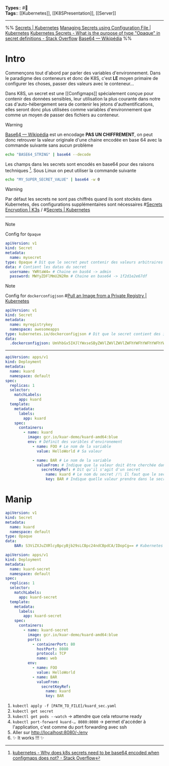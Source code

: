 **Types**:: #🌲  
**Tags**:: [[Kubernetes]], [[K8SPresentation]], [[Server]]

---

%%
[Secrets | Kubernetes](https://kubernetes.io/docs/concepts/configuration/secret/)
[Managing Secrets using Configuration File | Kubernetes](https://kubernetes.io/docs/tasks/configmap-secret/managing-secret-using-config-file/)
[Kubernetes Secrets - What is the purpose of type "Opaque" in secret definitions - Stack Overflow](https://stackoverflow.com/questions/45120359/kubernetes-secrets-what-is-the-purpose-of-type-opaque-in-secret-definitions)
[Base64 — Wikipédia](https://fr.wikipedia.org/wiki/Base64)
%%

# Intro

Commençons tout d'abord par parler des variables d'environnement. Dans le paradigme des conteneurs et donc de K8S, c'est **LE** moyen primaire de configurer les choses, passer des valeurs avec le conteneur…

Dans K8S, un secret est une [[Configmaps]] spécialement conçue pour contenir des données sensibles, leur utilisation la plus courante dans notre cas d'auto-hébergement sera de contenir les jetons d'authentifications, elles seront donc plus utilisées comme variables d'environnement que comme un moyen de passer des fichiers au conteneur.

> [!warning]  
> [Base64 — Wikipédia](https://fr.wikipedia.org/wiki/Base64) est un encodage **PAS UN CHIFFREMENT**, on peut donc retrouver la valeur originale d'une chaine encodée en base 64 avec la commande suivante sans aucun problème
>
> ```bash
> echo "BASE64_STRING" | base64 --decode
> ```

Les champs dans les secrets sont encodés en base64 pour des raisons techniques [^1]. Sous Linux on peut utiliser la commande suivante

```bash
echo "MY_SUPER_SECRET_VALUE" | base64 -w 0
```

> [!warning]  
> Par défaut les secrets ne sont pas chiffrés quand ils sont stockés dans Kubernetes, des configurations supplémentaires sont nécessaires \#[Secrets Encryption | K3s](https://docs.k3s.io/security/secrets-encryption) / \#[Secrets | Kubernetes](https://kubernetes.io/docs/concepts/configuration/secret/)

---

> [!note]  
> Config for `Opaque`

```yaml
apiVersion: v1
kind: Secret
metadata:
  name: mysecret
type: Opaque # Dit que le secret peut contenir des valeurs arbitraires
data: # Contient les datas du secret
  username: YWRtaW4= # Chaine en bas64 -> admin
  password: MWYyZDFlMmU2N2Rm # Chaine en base64 -> 1f2d1e2e67df
```

> [!note]  
> Config for `dockerconfigjson` \#[Pull an Image from a Private Registry | Kubernetes](https://kubernetes.io/docs/tasks/configure-pod-container/pull-image-private-registry/)

```yaml
apiVersion: v1
kind: Secret
metadata:
  name: myregistrykey
  namespace: awesomeapps
type: kubernetes.io/dockerconfigjson # Dit que le secret contient des identifiants à un registry sous format JSON
data:
  .dockerconfigjson: UmVhbGx5IHJlYWxseSByZWVlZWVlZWVlZWFhYWFhYWFhYWFhYWFhYWFhYWFhYWFhYWFhYWxsbGxsbGxsbGxsbGxsbGxsbGxsbGxsbGxsbGxsbGx5eXl5eXl5eXl5eXl5eXl5eXl5eSBsbGxsbGxsbGxsbGxsbG9vb29vb29vb29vb29vb29vb29vb29vb29vb25ubm5ubm5ubm5ubm5ubm5ubm5ubm5ubmdnZ2dnZ2dnZ2dnZ2dnZ2dnZ2cgYXV0aCBrZXlzCg== # Chaine en base64 -> Really really reeeeeeeeeeaaaaaaaaaaaaaaaaaaaaaaaaaaalllllllllllllllllllllllllllllllyyyyyyyyyyyyyyyyyyyy llllllllllllllooooooooooooooooooooooooooonnnnnnnnnnnnnnnnnnnnnnnnggggggggggggggggggg auth keys
```

---

```yaml
apiVersion: apps/v1
kind: Deployment
metadata:
  name: kuard
  namespace: default
spec:
  replicas: 1
  selector:
    matchLabels:
      app: kuard
  template:
    metadata:
      labels:
        app: kuard
    spec:
      containers:
        - name: kuard
          image: gcr.io/kuar-demo/kuard-amd64:blue
		  env: # Définit des varibles d'environement
		    - name: FOO # Le nom de la variable
		      value: HelloWorld # Sa valeur

		    - name: BAR # Le nom de la variable
		      valueFrom: # Indique que la valeur doit être cherchée dans un autre fichier
                secretKeyRef: # Dit qu'il s'agit d'un secret
                  name: kuard # Le nom du secret /!\ Il faut que le secret soit dans le même namespace que celui du deployment /!\
                  key: BAR # Indique quelle valeur prendre dans le secret
```

[^1]: [kubernetes - Why does k8s secrets need to be base64 encoded when configmaps does not? - Stack Overflow](https://stackoverflow.com/questions/49046439/why-does-k8s-secrets-need-to-be-base64-encoded-when-configmaps-does-not)

# Manip

```yaml
apiVersion: v1
kind: Secret
metadata:
  name: kuard
  namespace: default
type: Opaque
data:
	BAR: S3ViZXJuZXRlcyBpcyBjb29sLCBpc24ndCBpdCA/IDopCg== # Kubernetes is cool, isn't it ? :)
```

```yaml
apiVersion: apps/v1
kind: Deployment
metadata:
  name: kuard-secret
  namespace: default
spec:
  replicas: 1
  selector:
    matchLabels:
      app: kuard-secret
  template:
    metadata:
      labels:
        app: kuard-secret
    spec:
      containers:
        - name: kuard-secret
          image: gcr.io/kuar-demo/kuard-amd64:blue
	      ports:
	        - containerPort: 80
	          hostPort: 8080
	          protocol: TCP
	          name: web
		  env:
		    - name: FOO
		      value: HelloWorld
		    - name: BAR
		      valueFrom:
                secretKeyRef:
                  name: kuard
                  key: BAR
```

1. `kubectl apply -f [PATH_TO_FILE]/kuard_sec.yaml`
2. `kubectl get secret`
3. `kubectl get pods --watch` -> attendre que cela retourne ready
4. `kubectl port-forward kuard-… 8080:8080` -> permet d'accéder à l'application, c'est comme du port forwarding avec ssh
5. Aller sur [http://localhost:8080/-/env](http://localhost:8080/-/env)
6. ✨ It works !!! ✨
